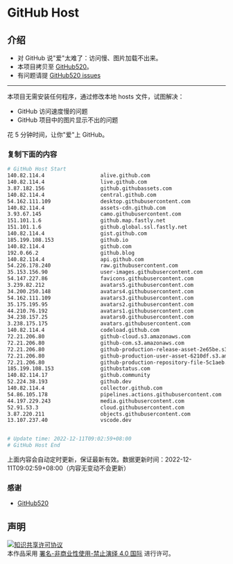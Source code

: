 # GitHub Host
## 介绍
- 对 GitHub 说"爱"太难了：访问慢、图片加载不出来。
- 本项目拷贝至 [GitHub520](https://github.com/521xueweihan/GitHub520)。
- 有问题请提 [GitHub520 issues](https://github.com/521xueweihan/GitHub520/issues/new)

---

本项目无需安装任何程序，通过修改本地 hosts 文件，试图解决：
- GitHub 访问速度慢的问题
- GitHub 项目中的图片显示不出的问题

花 5 分钟时间，让你"爱"上 GitHub。

### 复制下面的内容
```bash
# GitHub Host Start
140.82.114.4                  alive.github.com
140.82.114.4                  live.github.com
3.87.182.156                  github.githubassets.com
140.82.114.4                  central.github.com
54.162.111.109                desktop.githubusercontent.com
140.82.114.4                  assets-cdn.github.com
3.93.67.145                   camo.githubusercontent.com
151.101.1.6                   github.map.fastly.net
151.101.1.6                   github.global.ssl.fastly.net
140.82.114.4                  gist.github.com
185.199.108.153               github.io
140.82.114.4                  github.com
192.0.66.2                    github.blog
140.82.114.4                  api.github.com
54.226.178.240                raw.githubusercontent.com
35.153.156.90                 user-images.githubusercontent.com
54.147.227.86                 favicons.githubusercontent.com
3.239.82.212                  avatars5.githubusercontent.com
34.200.250.148                avatars4.githubusercontent.com
54.162.111.109                avatars3.githubusercontent.com
35.175.195.95                 avatars2.githubusercontent.com
44.210.76.192                 avatars1.githubusercontent.com
34.238.157.25                 avatars0.githubusercontent.com
3.238.175.175                 avatars.githubusercontent.com
140.82.114.4                  codeload.github.com
72.21.206.80                  github-cloud.s3.amazonaws.com
72.21.206.80                  github-com.s3.amazonaws.com
72.21.206.80                  github-production-release-asset-2e65be.s3.amazonaws.com
72.21.206.80                  github-production-user-asset-6210df.s3.amazonaws.com
72.21.206.80                  github-production-repository-file-5c1aeb.s3.amazonaws.com
185.199.108.153               githubstatus.com
140.82.114.17                 github.community
52.224.38.193                 github.dev
140.82.114.4                  collector.github.com
54.86.105.178                 pipelines.actions.githubusercontent.com
44.197.229.243                media.githubusercontent.com
52.91.53.3                    cloud.githubusercontent.com
3.87.220.211                  objects.githubusercontent.com
13.107.237.40                 vscode.dev


# Update time: 2022-12-11T09:02:59+08:00
# GitHub Host End

```
上面内容会自动定时更新，保证最新有效。数据更新时间：2022-12-11T09:02:59+08:00（内容无变动不会更新）

### 感谢

- [GitHub520](https://github.com/521xueweihan/GitHub520)

## 声明
<a rel="license" href="https://creativecommons.org/licenses/by-nc-nd/4.0/deed.zh"><img alt="知识共享许可协议" style="border-width: 0" src="https://licensebuttons.net/l/by-nc-nd/4.0/88x31.png"></a><br>本作品采用 <a rel="license" href="https://creativecommons.org/licenses/by-nc-nd/4.0/deed.zh">署名-非商业性使用-禁止演绎 4.0 国际</a> 进行许可。